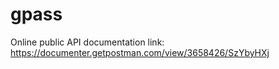 # gpass

Online public API documentation link: https://documenter.getpostman.com/view/3658426/SzYbyHXj